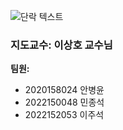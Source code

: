 
![단락 텍스트](https://github.com/user-attachments/assets/6b0c7cab-848f-4f16-aa3b-20d66b4898ab)


### 지도교수: 이상호 교수님

**팀원:**
- 2020158024 안병윤
- 2022150048 민종석
- 2022152053 이주석
